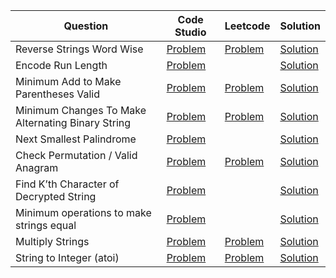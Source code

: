 | Question                                          | Code Studio                                                                                                         | Leetcode                                                                                   | Solution                                        |
| ------------------------------------------------- | ------------------------------------------------------------------------------------------------------------------- | ------------------------------------------------------------------------------------------ | ----------------------------------------------- |
| Reverse Strings Word Wise                         | [Problem](https://www.codingninjas.com/codestudio/problems/reverse-string-word-wise_1262348)                        | [Problem](https://leetcode.com/problems/reverse-words-in-a-string/)                        | [Solution](ReverseStringWordWise.java)          |
| Encode Run Length                                 | [Problem](https://www.codingninjas.com/codestudio/problems/encode-the-message_699836)                               |                                                                                            | [Solution](EncodeRunLengthMessage.java)         |
| Minimum Add to Make Parentheses Valid             | [Problem](https://www.codingninjas.com/codestudio/problems/mnfrj_1075018)                                           | [Problem](https://leetcode.com/problems/minimum-add-to-make-parentheses-valid)             | [Solution](MinimumParantheses.java)             |
| Minimum Changes To Make Alternating Binary String | [Problem](https://www.codingninjas.com/codestudio/problems/beautiful-string_1115625)                                | [Problem](https://leetcode.com/problems/minimum-changes-to-make-alternating-binary-string) | [Solution](MinimumAlternatingBinaryString.java) |
| Next Smallest Palindrome                          | [Problem](https://www.codingninjas.com/codestudio/problems/given-a-string-find-the-next-smallest-palindrome_874577) |                                                                                            | [Solution](NextSmallestPalindrome.java)         |
| Check Permutation / Valid Anagram                 | [Problem](https://www.codingninjas.com/codestudio/problems/check-permutation_1172164)                               | [Problem](https://leetcode.com/problems/valid-anagram)                                     | [Solution](ValidAnagram.java)                   |
| Find K’th Character of Decrypted String           | [Problem](https://www.codingninjas.com/codestudio/problems/find-k-th-character-of-decrypted-string_630508)          |                                                                                            | [Solution](KthCharacterDecryptedString.java)    |
| Minimum operations to make strings equal          | [Problem](https://www.codingninjas.com/codestudio/problems/minimum-operations-to-make-strings-equal_840703)         |                                                                                            | [Solution](MinOperationStringEqual.java)        |
| Multiply Strings                                  | [Problem](https://www.codingninjas.com/codestudio/problems/multiply-strings_982763)                                 | [Problem](https://leetcode.com/problems/multiply-strings)                                  | [Solution](MultiplyString.java)                 |
| String to Integer (atoi)                          | [Problem](https://www.codingninjas.com/studio/problems/atoi_981270)                                                 | [Problem](https://leetcode.com/problems/string-to-integer-atoi)                            | [Solution](AsciitoInteger.java)                 |
